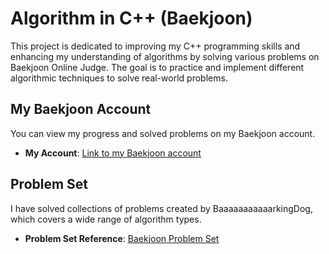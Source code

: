 # Algorithm in C++ (Baekjoon)

This project is dedicated to improving my C++ programming skills and enhancing my understanding of algorithms by solving various problems on Baekjoon Online Judge. The goal is to practice and implement different algorithmic techniques to solve real-world problems.

## My Baekjoon Account

You can view my progress and solved problems on my Baekjoon account.

- **My Account**: [Link to my Baekjoon account](https://www.acmicpc.net/user/cherrycherry)

## Problem Set

I have solved collections of problems created by BaaaaaaaaaaarkingDog, which covers a wide range of algorithm types.

- **Problem Set Reference**: [Baekjoon Problem Set](https://www.acmicpc.net/workbook/by/BaaaaaaaaaaarkingDog)
